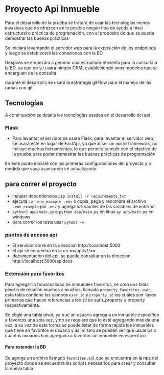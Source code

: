 # Proyecto Api Inmueble

Para el desarrollo de la prueba se tratará de usar las tecnologías menos invasivas que no ofrezcan en lo posible ningún tipo de ayuda a nivel estructural o práctica de programación, con el propósito de que se pueda demostrar las buenas prácticas

Se iniciará levantando el servidor web para la exposición de los endpoinds y luego se establecerá las conexiones con la BD

Después se empezará a generar una estructura eficienta para la consulta a la BD, ya que no se usara ningún ORM, estableciendo unos modelos que se encarguen de la consulta

durante el desarrollo se usará la estrategia gitFlow para el manejo de las ramas con git 

## Tecnologías
A continuación se detalla las tecnologías usadas en el desarrollo del api

### Flask
- Para levantar el servidor se usara Flask, para levantar el servidor web, se usara este en lugar de FastApi, ya que al ser un micro framework, no incluye muchas herramientas, lo que permite cumplir con el objetivo de la prueba para poder demostrar las buenas prácticas de programación


En este punto iniciaré con las primeras configuraciones del proyecto y a medida que vaya avanzando iré actualizando

## para correr el proyecto
- inatalar dependencias `pip install -r requirements.txt`
- ejecuta `cp .env_example .env` o copia, pega y renombra el archivo `.env_example` por `.env` y agrega los varoles de las variables de entorno
- `python3 app/main.py` o `python app/main.py` en linux `py app/main.py` en windows
- para correr los tests usar `pytest -v`


### puntos de acceso api
- El servidor corre en la dirección http://localhost:5000
- el api se encuentra en la uri ==/api/v1/==
- documentacion del api, se puede consultar en la direccion http://localhost:5000/apidocs

### Extensión para favoritos 
Para agregar la funcionalidad de inmuebles favoritos, se crea una tabla pívot o de relación muchos a muchos, llamada `property_favorites_user`, esta tabla contiene los cambos `user_id` y `property_id` los cuales son llaves primarias que hacen referencias a los `id` de auth_property u property respectivamente.

Se eligió una tabla pívot, ya que un usuario agrega a un inmueble específico a favoritos una sola vez, y no se requiere que lo esté agregando más de una vez, a su vez de esta forma se puede listar de forma rápida los inmuebles que tiene en favoritos el usuario y así mismo se pueden ver qué usuarios o cuantos usuarios han agregado a favoritos un inmueble en específico 

#### Para extender la BD
Se agrega un archivo llamado `favorites.sql` que se encuentra en la raíz del proyecto donde se encuentra los scripts necesarios para crear y consultar la nueva tabla
